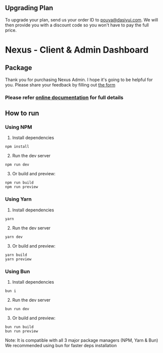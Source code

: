 ## Upgrading Plan

To upgrade your plan, send us your order ID to pouya@dasiyui.com.
We will then provide you with a discount code so you won't have to pay the full price.

# Nexus - Client & Admin Dashboard

## Package

Thank you for purchasing Nexus Admin. I hope it's going to be helpful for you.
Please share your feedback by filling out [the form](https://forms.gle/UeX3jgsjFNFcZsq9A)

### Please refer [online documentation](https://nexus.daisyui.com/docs/) for full details

## How to run

### Using NPM

1. Install dependencies

```
npm install
```

2. Run the dev server

```
npm run dev
```

3. Or build and preview:

```
npm run build
npm run preview
```

### Using Yarn

1. Install dependencies

```
yarn
```

2. Run the dev server

```
yarn dev
```

3. Or build and preview:

```
yarn build
yarn preview
```

### Using Bun

1. Install dependencies

```
bun i
```

2. Run the dev server

```
bun run dev
```

3. Or build and preview:

```
bun run build
bun run preview
```

Note: It is compatible with all 3 major package managers (NPM, Yarn & Bun)
We recommended using bun for faster deps installation
